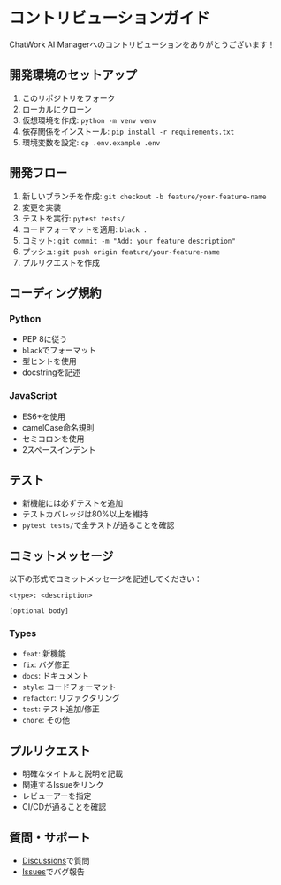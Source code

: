 # コントリビューションガイド

ChatWork AI Managerへのコントリビューションをありがとうございます！

## 開発環境のセットアップ

1. このリポジトリをフォーク
2. ローカルにクローン
3. 仮想環境を作成: `python -m venv venv`
4. 依存関係をインストール: `pip install -r requirements.txt`
5. 環境変数を設定: `cp .env.example .env`

## 開発フロー

1. 新しいブランチを作成: `git checkout -b feature/your-feature-name`
2. 変更を実装
3. テストを実行: `pytest tests/`
4. コードフォーマットを適用: `black .`
5. コミット: `git commit -m "Add: your feature description"`
6. プッシュ: `git push origin feature/your-feature-name`
7. プルリクエストを作成

## コーディング規約

### Python
- PEP 8に従う
- `black`でフォーマット
- 型ヒントを使用
- docstringを記述

### JavaScript
- ES6+を使用
- camelCase命名規則
- セミコロンを使用
- 2スペースインデント

## テスト

- 新機能には必ずテストを追加
- テストカバレッジは80%以上を維持
- `pytest tests/`で全テストが通ることを確認

## コミットメッセージ

以下の形式でコミットメッセージを記述してください：

```
<type>: <description>

[optional body]
```

### Types
- `feat`: 新機能
- `fix`: バグ修正
- `docs`: ドキュメント
- `style`: コードフォーマット
- `refactor`: リファクタリング
- `test`: テスト追加/修正
- `chore`: その他

## プルリクエスト

- 明確なタイトルと説明を記載
- 関連するIssueをリンク
- レビューアーを指定
- CI/CDが通ることを確認

## 質問・サポート

- [Discussions](https://github.com/USERNAME/chatwork-ai-manager/discussions)で質問
- [Issues](https://github.com/USERNAME/chatwork-ai-manager/issues)でバグ報告